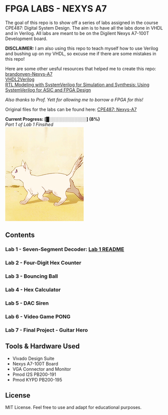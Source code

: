 # FPGA LABS - NEXYS A7
The goal of this repo is to show off a series of labs assigned in the course CPE487: Digital System Design. The aim is to have all the labs done in VHDL and in Verilog. All labs are meant to be on the Digilent Nexys A7-100T Development board.  

**DISCLAIMER:** I am also using this repo to teach myself how to use Verilog and bushing up on my VHDL, so excuse me if there are some mistakes in this repo! 

Here are some other uesful resources that helped me to create this repo:\
[brandonyen-Nexys-A7](https://github.com/brandonyen/Nexys-A7-SystemVerilog)\
[VHDL2Verilog](https://www.syncad.com/web_manual_bughunter_verilogger/bughunter_verilogger_main_index.html?v2vh_appendix.htm)\
[RTL Modeling with SystemVerilog for Simulation and Synthesis: Using SystemVerilog for ASIC and FPGA Design](https://picture.iczhiku.com/resource/eetop/shKDEfluHjEYSBVV.pdf)

*Also thanks to Prof. Yett for allowing me to borrow a FPGA for this!*

Original files for the labs can be found here: [CPE487: Nexys-A7](https://github.com/byett/dsd/tree/CPE487-Fall2024/Nexys-A7)

**Current Progress: [█░░░░░░░░░░░░] (8%)**\
*Part 1 of Lab 1 Finsihed*\
![Cat](assets/cat_walking.gif)

## Contents
### Lab 1 - Seven-Segment Decoder: [Lab 1 README](Lab-1-LED-Decoder)
### Lab 2 - Four-Digit Hex Counter
### Lab 3 - Bouncing Ball
### Lab 4 - Hex Calculator
### Lab 5 - DAC Siren
### Lab 6 - Video Game PONG
### Lab 7 - Final Project - Guitar Hero


## Tools & Hardware Used
- Vivado Design Suite
- Nexys A7-100T Board
- VGA Connector and Monitor
- Pmod I2S PB200-191
- Pmod KYPD PB200-195

## License
MIT License. Feel free to use and adapt for educational purposes.
